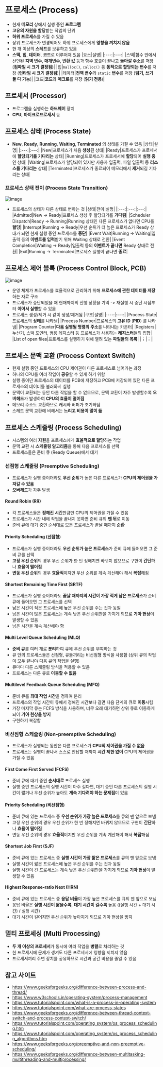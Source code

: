 # 프로세스 (Process)
- 현재 **메모리** 상에서 실행 중인 **프로그램**
- **고유의 자원을 할당**받는 작업의 단위
- **하위 프로세스**를 가질 수 있음
- 상위 프로세스가 변경되어도 하위 프로세스에게 **영향을 끼치지 않음**
- 한 개 이상의 **스레드**를 보유하고 있음
- **스택**, **힙**, **데이터**, **코드**로 이루어져 있음
    |요소|설명|
    |:---:|:---:|
    |스택|함수 안에서 선언된 **지역 변수**, **매개변수**, **반환 값** 등과 함수 호출이 끝나고 **돌아갈 주소**를 저장 (**컴파일 시 크기 결정됨**)|
    |힙|`malloc()`, `calloc()` 등 **동적으로 할당되는 변수**를 저장 (**런타임 시 크기 결정됨**)|
    |데이터|**전역 변수**와 `static` **변수**를 저장 (**읽기, 쓰기 둘 다 가능**)|
    |코드|**코드**와 **매크로**를 저장 (**읽기 전용**)|

## 프로세서 (Processor)
- 프로그램을 실행하는 **하드웨어** 장치
- **CPU**, **마이크로프로세서** 등

## 프로세스 상태 (Process State)
- **New**, **Ready**, **Running**, **Waiting**, **Terminated** 의 상태를 가질 수 있음
    |상태|설명|
    |:---:|:---:|
    |New|프로세스가 처음 **생성**된 상태|
    |Ready|프로세스가 프로세서에 **할당되기를 기다리는** 상태|
    |Running|프로세스가 프로세서에 **할당**되어 **실행 중**인 상태|
    |Waiting|프로세스가 할당되어 있지만 사용자 입출력, 파일 입출력 등 **리소스를 기다리는** 상태|
    |Terminated|프로세스가 종료되어 메모리에서 **제거**되길 기다리는 상태|

### 프로세스 상태 전이 (Process State Transition)
![image](https://user-images.githubusercontent.com/79434205/218006488-4276c8c1-3cbe-4359-a319-791a114c12a5.png)
- 프로세스의 상태가 다른 상태로 변하는 것
    |상태|전이|설명|
    |:---:|:---:|:---:|
    |Admitted|New -> Ready|프로세스 생성 후 할당되기를 **기다림**|
    |Scheduler Dispatch|Ready -> Running|Running 상태인 다른 프로세스가 없다면 CPU를 **할당**|
    |Interrupt|Running -> Ready|우선 순위가 더 높은 프로세스가 Ready 상태가 되면 현재 실행 중인 프로세스를 **중단**|
    |Event Wait|Running -> Waiting|입출력 등의 **이벤트를 입력**받기 위해 Waiting 상태로 전환|
    |Event Completion|Waiting -> Ready|입출력 등의 **이벤트가 끝나면** Ready 상태로 전환|
    |Exit|Running -> Terminated|프로세스 실행이 끝나면 **종료**|

## 프로세스 제어 블록 (Process Control Block, PCB)
![image](https://user-images.githubusercontent.com/79434205/217978355-cc18f2e4-6a58-457d-ae7f-082dbc2fcc69.png)
- 운영 체제가 프로세스를 효율적으로 관리하기 위해 **프로세스에 관한 데이터를 저장**하는 자료 구조
- 프로세스가 중단되었을 때 현재까지의 진행 상황을 기억 -> 재실행 시 중단 시점부터 **이어서 실행**할 수 있음
- 프로세스 생성/제거 시 같이 생성/제거됨
    |구조|설명|
    |:---:|:---:|
    |Process State|프로세스의 **상태**를 나타냄|
    |Process Number|프로세스의 **고유 ID** (**PID**) 를 나타냄|
    |Program Counter|**다음 실행될 명령의 주소**를 나타내는 카운터|
    |Registers|누산기, 스택 포인터, 범용 레지스터 등 프로세스가 사용하는 **레지스터**들의 집합|
    |List of open files|프로세스를 실행하기 위해 열려 있는 **파일들의 목록**|
    |⋮|⋮|

## 프로세스 문맥 교환 (Process Context Switch)
- 현재 실행 중인 프로세스의 CPU 제어권이 다른 프로세스로 넘어가는 과정
- 하나의 CPU를 여러 작업이 **공유**할 수 있게 하기 위함
- 실행 중이던 프로세스의 데이터를 PCB에 저장하고 PCB에 저장되어 있던 다른 프로세스의 데이터를 불러와서 실행
- 문맥이 교환되는 동안 다른 작업을 할 수 없으므로, 문맥 교환이 자주 발생할수록 **오버헤드**가 발생하여 **CPU의 효율이 떨어짐**
- 메모리 주소도 교환하므로 캐시와 버퍼가 초기화됨
- 스레드 문맥 교환에 비해서는 **느리고 비용이 많이 듦**

## 프로세스 스케줄링 (Process Scheduling)
- 시스템의 여러 **자원**을 프로세스에게 **효율적으로 할당**하는 작업
- 문맥 교환 시 **스케줄링 알고리즘**을 통해 다음 프로세스를 선택
- 프로세스들은 준비 큐 (Ready Queue)에서 대기

### 선점형 스케줄링 (Preemptive Scheduling)
- 프로세스가 실행 중이더라도 **우선 순위**가 높은 다른 프로세스가 **CPU의 제어권을 가져갈 수 있음**
- **오버헤드**가 자주 발생

#### Round Robin (RR)
- 각 프로세스들은 **정해진 시간**만큼만 CPU의 제어권을 가질 수 있음
- 프로세스가 시간 내에 작업을 끝내지 못하면 준비 큐의 **맨 뒤**로 이동
- 준비 큐에 대기 중인 순서대로 모든 프로세스가 끝날 때까지 **순환**

#### Priority Scheduling (선점형)
- 프로세스가 실행 중이더라도 **우선 순위가 높은 프로세스**가 준비 큐에 들어오면 그 준비 큐를 선택
- **고정 우선 순위**의 경우 우선 순위가 한 번 정해지면 바뀌지 않으므로 구현이 **간단**하나 **효율이 떨어짐**
- **변동 우선 순위**의 경우 **효율적**이지만 우선 순위를 계속 계산해야 해서 **복잡**해짐

#### Shortest Remaining Time First (SRTF)
- 프로세스가 실행 중이더라도 **끝날 때까지의 시간이 가장 적게 남은 프로세스**가 준비 큐에 들어오면 그 프로세스를 선택
- 남은 시간이 적은 프로세스에 높은 우선 순위를 주는 것과 동일
- 남은 시간이 많은 프로세스는 계속 낮은 우선 순위만을 가지게 되므로 **기아 현상**이 발생할 수 있음
- 남은 시간을 계속 계산해야 함

#### Multi Level Queue Scheduling (MLQ)
- **준비 큐**를 여러 개로 **분리**하여 큐에 우선 순위를 부여하는 것
- 큐 안의 프로세스들은 선점형, 큐들끼리는 비선점형 방식을 사용함 (상위 큐의 작업이 모두 끝나야 다음 큐의 작업을 실행)
- 큐마다 다른 스케줄링 방식을 적용할 수 있음
- 프로세스는 다른 큐로 **이동할 수 없음**

#### Multilevel Feedback Queue Scheduling (MFQ)
- 준비 큐를 **최대 작업 시간**을 정하여 분리
- 프로세스의 작업 시간이 큐에서 정해진 시간보다 길면 다음 단계의 큐로 **이동**시킴
- 가장 마지막 큐는 FCFS 방식을 사용하며, 너무 오래 대기하면 상위 큐로 이동하게 되어 **기아 현상을 방지**
- 구현하기 복잡함

### 비선점형 스케줄링 (Non-preemptive Scheduling)
- 프로세스가 실행되는 동안은 다른 프로세스가 **CPU의 제어권을 가질 수 없음**
- 프로세스는 실행이 끝나서 스스로 반납할 때까지 **시간 제한 없이** CPU의 제어권을 가질 수 있음

#### First Come First Served (FCFS)
- 준비 큐에 대기 중인 **순서대로** 프로세스 실행
- 실행 중인 프로세스의 실행 시간이 아주 길다면, 대기 중인 다른 프로세스의 실행 시간이 짧거나 우선 순위가 높아도 **계속 기다려야 하는 문제점**이 있음

#### Priority Scheduling (비선점형)
- 준비 큐에 있는 프로세스 중 **우선 순위가 가장 높은 프로세스**를 큐의 맨 앞으로 보냄
- 고정 우선 순위의 경우 우선 순위가 한 번 정해지면 바뀌지 않으므로 구현이 **간단**하나 **효율이 떨어짐**
- 변동 우선 순위의 경우 **효율적**이지만 우선 순위를 계속 계산해야 해서 **복잡**해짐

#### Shortest Job First (SJF)
- 준비 큐에 있는 프로세스 중 **실행 시간이 가장 짧은 프로세스**를 큐의 맨 앞으로 보냄
- 실행 시간이 짧은 프로세스에 높은 우선 순위를 주는 것과 동일
- 실행 시간이 긴 프로세스는 계속 낮은 우선 순위만을 가지게 되므로 **기아 현상**이 발생할 수 있음

#### Highest Response-ratio Next (HRN)
- 준비 큐에 있는 프로세스 중 **응답 비율**이 가장 높은 프로세스를 큐의 맨 앞으로 보냄
- 응답 비율은 **실행 시간이 짧을수록**, **대기 시간이 길수록** 높음 ((실행 시간 + 대기 시간) / 실행 시간)
- 대기 시간이 길어지면 우선 순위가 높아지게 되므로 기아 현상을 방지

## 멀티 프로세싱 (Multi Processing)
- **두 개 이상의 프로세서**가 동시에 여러 작업을 **병렬**로 처리하는 것
- 한 프로세서에 문제가 생겨도 다른 프로세서에 영향을 끼치지 않음
- 프로세서끼리 주변 장치를 공유하므로 시간과 공간 비용을 줄일 수 있음

## 참고 사이트
- https://www.geeksforgeeks.org/difference-between-process-and-thread/
- https://www.w3schools.in/operating-system/process-management
- https://www.tutorialspoint.com/what-is-a-process-in-operating-system
- https://www.tutorialspoint.com/what-are-process-states
- https://www.geeksforgeeks.org/difference-between-thread-context-switch-and-process-context-switch/
- https://www.tutorialspoint.com/operating_system/os_process_scheduling.htm
- https://www.tutorialspoint.com/operating_system/os_process_scheduling_algorithms.htm
- https://www.geeksforgeeks.org/preemptive-and-non-preemptive-scheduling/
- https://www.geeksforgeeks.org/difference-between-multitasking-multithreading-and-multiprocessing/